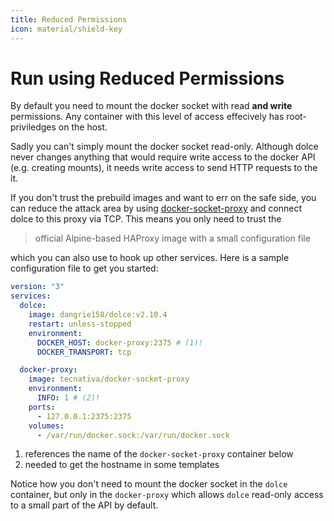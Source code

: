 ```yaml
---
title: Reduced Permissions
icon: material/shield-key
---
```


# Run using Reduced Permissions

By default you need to mount the docker socket with read **and write** permissions. Any container with this level of
access effecively has root-priviledges on the host.

Sadly you can't simply mount the docker socket read-only. Although dolce never changes anything that would require write
access to the docker API (e.g. creating mounts), it needs write access to send HTTP requests to the it.

If you don't trust the prebuild images and want to err on the safe side, you can reduce the attack area by using
[docker-socket-proxy](https://github.com/Tecnativa/docker-socket-proxy) and connect dolce to this proxy via TCP. This
means you only need to trust the

> official Alpine-based HAProxy image with a small configuration file

which you can also use to hook up other services. Here is a sample configuration file to get you started:

```yaml
version: "3"
services:
  dolce:
    image: dangrie158/dolce:v2.10.4
    restart: unless-stopped
    environment:
      DOCKER_HOST: docker-proxy:2375 # (1)!
      DOCKER_TRANSPORT: tcp

  docker-proxy:
    image: tecnativa/docker-socket-proxy
    environment:
      INFO: 1 # (2)!
    ports:
      - 127.0.0.1:2375:2375
    volumes:
      - /var/run/docker.sock:/var/run/docker.sock
```

1. references the name of the `docker-socket-proxy` container below
2. needed to get the hostname in some templates

Notice how you don't need to mount the docker socket in the `dolce` container, but only in the `docker-proxy` which
allows `dolce` read-only access to a small part of the API by default.
